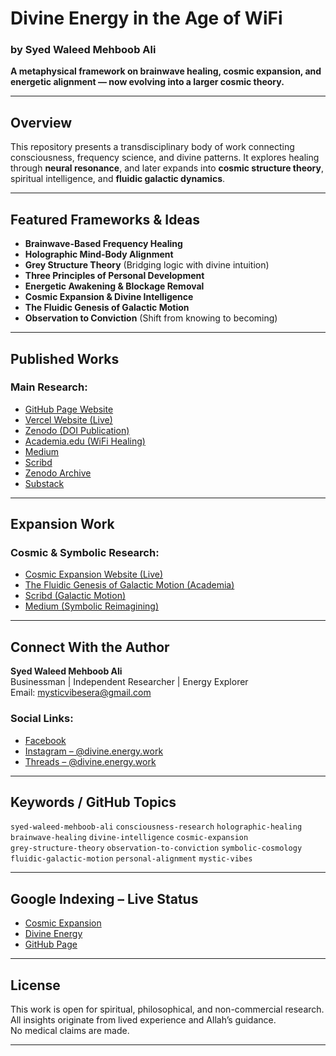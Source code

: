 # Divine Energy in the Age of WiFi  
### by Syed Waleed Mehboob Ali  

**A metaphysical framework on brainwave healing, cosmic expansion, and energetic alignment — now evolving into a larger cosmic theory.**

---

## Overview

This repository presents a transdisciplinary body of work connecting consciousness, frequency science, and divine patterns. It explores healing through **neural resonance**, and later expands into **cosmic structure theory**, spiritual intelligence, and **fluidic galactic dynamics**.

---

## Featured Frameworks & Ideas

- **Brainwave-Based Frequency Healing**
- **Holographic Mind-Body Alignment**
- **Grey Structure Theory** (Bridging logic with divine intuition)
- **Three Principles of Personal Development**
- **Energetic Awakening & Blockage Removal**
- **Cosmic Expansion & Divine Intelligence**
- **The Fluidic Genesis of Galactic Motion**
- **Observation to Conviction** (Shift from knowing to becoming)

---

## Published Works

### **Main Research:**
- [GitHub Page Website](https://alpha-vision-era.github.io/Divine-Energy)
- [Vercel Website (Live)](https://divine-energy.vercel.app)
- [Zenodo (DOI Publication)](https://doi.org/10.5281/zenodo.15259450)
- [Academia.edu (WiFi Healing)](https://www.academia.edu/128772972/Divine_Energy_in_the_Age_of_WiFi)
- [Medium](https://medium.com/@mysticvibesera/divine-energy-in-the-age-of-wifi-50a3ff7e90b9)
- [Scribd](https://www.scribd.com/document/849315658/Divine-Energy-in-the-Age-of-WiFi)
- [Zenodo Archive](https://zenodo.org/records/15205348)
- [Substack](https://substack.com/@divineenergyintheageofwifi?utm_source=user-menu)

---

## Expansion Work

### **Cosmic & Symbolic Research:**
- [Cosmic Expansion Website (Live)](https://cosmic-expansion.vercel.app)
- [The Fluidic Genesis of Galactic Motion (Academia)](https://www.academia.edu/128932661/The_Fluidic_Genesis_of_Galactic_Motion_Interpreting_Sagittarius_A_Through_the_Punctured_Bag_Analogy)
- [Scribd (Galactic Motion)](https://www.scribd.com/document/852539636/The-Fluidic-Genesis-of-Galactic-Motion-Interpreting-Sagittarius-A-Through-the-Punctured-Bag-Analogy)
- [Medium (Symbolic Reimagining)](https://medium.com/@mysticvibesera/the-fluidic-genesis-of-galactic-motion-a-symbolic-reimagining-of-sagittarius-a-f2f7a2f7cd86)

---

## Connect With the Author

**Syed Waleed Mehboob Ali**  
Businessman | Independent Researcher | Energy Explorer  
Email: [mysticvibesera@gmail.com](mailto:mysticvibesera@gmail.com)

### **Social Links:**
- [Facebook](https://www.facebook.com/share/16JfNKgCDY/)
- [Instagram – @divine.energy.work](https://www.instagram.com/divine.energy.work?igsh=MXc4YWN0ajlmMmwzbw==)
- [Threads – @divine.energy.work](https://www.threads.net/@divine.energy.work)

---

## Keywords / GitHub Topics

`syed-waleed-mehboob-ali` `consciousness-research` `holographic-healing`  
`brainwave-healing` `divine-intelligence` `cosmic-expansion`  
`grey-structure-theory` `observation-to-conviction` `symbolic-cosmology`  
`fluidic-galactic-motion` `personal-alignment` `mystic-vibes`

---

## Google Indexing – Live Status

- [Cosmic Expansion](https://www.google.com/search?q=site:cosmic-expansion.vercel.app)
- [Divine Energy](https://www.google.com/search?q=site:divine-energy.vercel.app)
- [GitHub Page](https://www.google.com/search?q=site:alpha-vision-era.github.io)

---

## License

This work is open for spiritual, philosophical, and non-commercial research.  
All insights originate from lived experience and Allah’s guidance.  
No medical claims are made.

---
